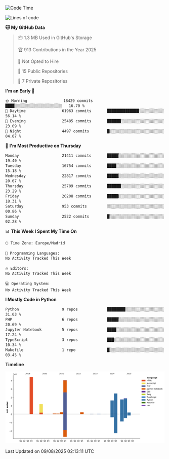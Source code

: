 <!--START_SECTION:waka-->
![Code Time](http://img.shields.io/badge/Code%20Time-839%20hrs%2038%20mins-blue)

![Lines of code](https://img.shields.io/badge/From%20Hello%20World%20I%27ve%20Written-18.3%20million%20lines%20of%20code-blue)

**🐱 My GitHub Data** 

> 📦 1.3 MB Used in GitHub's Storage 
 > 
> 🏆 913 Contributions in the Year 2025
 > 
> 🚫 Not Opted to Hire
 > 
> 📜 15 Public Repositories 
 > 
> 🔑 7 Private Repositories 
 > 
**I'm an Early 🐤** 

```text
🌞 Morning                18429 commits       ████░░░░░░░░░░░░░░░░░░░░░   16.70 % 
🌆 Daytime                61963 commits       ██████████████░░░░░░░░░░░   56.14 % 
🌃 Evening                25485 commits       ██████░░░░░░░░░░░░░░░░░░░   23.09 % 
🌙 Night                  4497 commits        █░░░░░░░░░░░░░░░░░░░░░░░░   04.07 % 
```
📅 **I'm Most Productive on Thursday** 

```text
Monday                   21411 commits       █████░░░░░░░░░░░░░░░░░░░░   19.40 % 
Tuesday                  16754 commits       ████░░░░░░░░░░░░░░░░░░░░░   15.18 % 
Wednesday                22817 commits       █████░░░░░░░░░░░░░░░░░░░░   20.67 % 
Thursday                 25709 commits       ██████░░░░░░░░░░░░░░░░░░░   23.29 % 
Friday                   20208 commits       █████░░░░░░░░░░░░░░░░░░░░   18.31 % 
Saturday                 953 commits         ░░░░░░░░░░░░░░░░░░░░░░░░░   00.86 % 
Sunday                   2522 commits        █░░░░░░░░░░░░░░░░░░░░░░░░   02.28 % 
```


📊 **This Week I Spent My Time On** 

```text
🕑︎ Time Zone: Europe/Madrid

💬 Programming Languages: 
No Activity Tracked This Week

🔥 Editors: 
No Activity Tracked This Week

💻 Operating System: 
No Activity Tracked This Week
```

**I Mostly Code in Python** 

```text
Python                   9 repos             ████████░░░░░░░░░░░░░░░░░   31.03 % 
PHP                      6 repos             █████░░░░░░░░░░░░░░░░░░░░   20.69 % 
Jupyter Notebook         5 repos             ████░░░░░░░░░░░░░░░░░░░░░   17.24 % 
TypeScript               3 repos             ███░░░░░░░░░░░░░░░░░░░░░░   10.34 % 
Makefile                 1 repo              █░░░░░░░░░░░░░░░░░░░░░░░░   03.45 % 
```



**Timeline**

![Lines of Code chart](https://raw.githubusercontent.com/danisoronellas/danisoronellas/main/assets/bar_graph.png)


 Last Updated on 09/08/2025 02:13:11 UTC
<!--END_SECTION:waka-->
